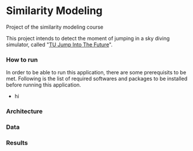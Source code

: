 # Similarity Modeling
Project of the similarity modeling course

This project intends to detect the moment of jumping in a sky diving simulator, called "[TU Jump Into The Future]". 

### How to run

In order to be able to run this application, there are some prerequisits to be met. Following is the list of required softwares and packages to be installed before running this application.

* hi


### Architecture 


### Data


### Results


[//]: # (These are reference links used in the body of this note and get stripped out when the markdown processor does its job. There is no need to format nicely because it shouldn't be seen. Thanks SO - http://stackoverflow.com/questions/4823468/store-comments-in-markdown-syntax)


   [data]: <https://github.com/joemccann/dillinger>
   [TU Jump Into The Future]: <https://www.ims.tuwien.ac.at/projects/virtualjumpsimulator>
   [python]: <https://www.python.org/download/releases/2.7/>
   [sklearn]: <hhttp://scikit-learn.org/stable/>
   [opencv]: <http://opencv.org/>
   [opencvpython]: <http://docs.opencv.org/master/d5/de5/tutorial_py_setup_in_windows.html#gsc.tab=0>
   
   
  
